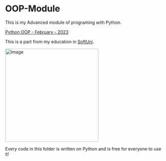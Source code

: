 # OOP-Module

This is my Advanced module of programing with Python.

[Python OOP - February - 2023](https://softuni.bg/trainings/3964/python-oop-february-2023)

This is a part from my education in [SoftUni](https://about.softuni.bg/). 

<img alt='Image' width="300px" src="https://softuni.bg/Content/images/open-graph/university-default-og.png"/>


Every code in this folder is written on Python and is free for everyone to use it!
